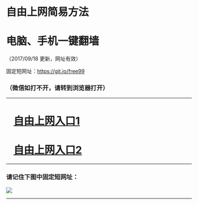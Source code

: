 ﻿# 自由上网简易方法

# 电脑、手机一键翻墙

（2017/09/18 更新，网址有效）

固定短网址：https://git.io/free99

### （微信如打不开，请转到浏览器打开）


***





# &nbsp;&nbsp; <a href="http://ft366814422.fwq-tz1005.info/fwqtz01.html?t=09180017804 " target="_blank">自由上网入口1</a>
# &nbsp;&nbsp; <a href="http://ft222626824.fwq-tz1006.info/fwqtz02.html?t=091800121338 " target="_blank">自由上网入口2</a>
***

### 请记住下图中固定短网址：

<img src="https://s3-us-west-2.amazonaws.com/fwq-1001/yjfq-20170905okok.png" /> 


***

